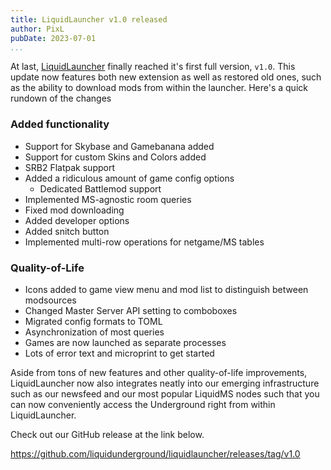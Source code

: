 ```yaml
---
title: LiquidLauncher v1.0 released
author: PixL
pubDate: 2023-07-01
...
```


At last, [LiquidLauncher] finally reached it's first full version, `v1.0`.
This update now features both new extension as well as restored old ones,
such as the ability to download mods from within the launcher. Here's a
quick rundown of the changes

### Added functionality

- Support for Skybase and Gamebanana added
- Support for custom Skins and Colors added
- SRB2 Flatpak support
- Added a ridiculous amount of game config options
  - Dedicated Battlemod support
- Implemented MS-agnostic room queries
- Fixed mod downloading
- Added developer options
- Added snitch button
- Implemented multi-row operations for netgame/MS tables

### Quality-of-Life

- Icons added to game view menu and mod list to distinguish between
  modsources
- Changed Master Server API setting to comboboxes
- Migrated config formats to TOML
- Asynchronization of most queries
- Games are now launched as separate processes
- Lots of error text and microprint to get started

[LiquidLauncher]: <https://github.com/liquidunderground/liquidlauncher/>

Aside from tons of new features and other quality-of-life improvements,
LiquidLauncher now also integrates neatly into our emerging infrastructure
such as our newsfeed and our most popular LiquidMS nodes such that you can
now conveniently access the Underground right from within LiquidLauncher.

Check out our GitHub release at the link below.

<https://github.com/liquidunderground/liquidlauncher/releases/tag/v1.0>

